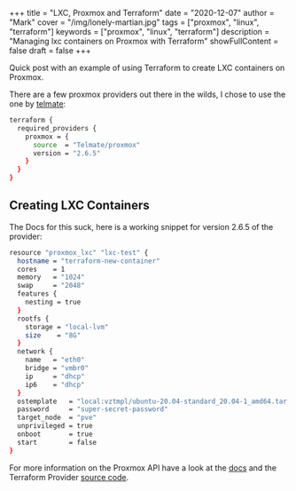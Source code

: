 +++
title = "LXC, Proxmox and Terraform"
date = "2020-12-07"
author = "Mark"
cover = "/img/lonely-martian.jpg"
tags = ["proxmox", "linux", "terraform"]
keywords = ["proxmox", "linux", "terraform"]
description = "Managing lxc containers on Proxmox with Terraform"
showFullContent = false
draft = false
+++

Quick post with an example of using Terraform to create LXC containers on
Proxmox.

There are a few proxmox providers out there in the wilds, I chose to use the one
by [telmate](https://github.com/Telmate/terraform-provider-proxmox):

```bash
terraform {
  required_providers {
    proxmox = {
      source  = "Telmate/proxmox"
      version = "2.6.5"
    }
  }
}
```

## Creating LXC Containers

The Docs for this suck, here is a working snippet for version 2.6.5 of the
provider:

```bash
resource "proxmox_lxc" "lxc-test" {
  hostname = "terraform-new-container"
  cores    = 1
  memory   = "1024"
  swap     = "2048"
  features {
    nesting = true
  }
  rootfs {
    storage = "local-lvm"
    size    = "8G"
  }
  network {
    name   = "eth0"
    bridge = "vmbr0"
    ip     = "dhcp"
    ip6    = "dhcp"
  }
  ostemplate   = "local:vztmpl/ubuntu-20.04-standard_20.04-1_amd64.tar.gz"
  password     = "super-secret-password"
  target_node  = "pve"
  unprivileged = true
  onboot       = true
  start        = false
}
```

For more information on the Proxmox API have a look at the
[docs](https://pve.proxmox.com/pve-docs/api-viewer/index.html#/nodes/{node}/lxc)
and the Terraform Provider [source
code](https://github.com/Telmate/terraform-provider-proxmox/blob/master/proxmox/resource_lxc.go).

